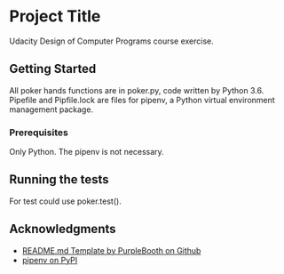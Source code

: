 # Project Title

Udacity Design of Computer Programs course exercise.

## Getting Started

All poker hands functions are in poker.py, code written by Python 3.6. Pipefile and Pipfile.lock are files for pipenv, a Python virtual environment management package.

### Prerequisites

Only Python. The pipenv is not necessary.

## Running the tests

For test could use poker.test().

## Acknowledgments

* [README.md Template by PurpleBooth on Github](https://gist.github.com/PurpleBooth/109311bb0361f32d87a2)
* [pipenv on PyPI](https://pypi.python.org/pypi/pipenv)